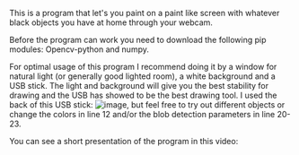 This is a program that let's you paint on a paint like screen with whatever black objects you have at home through your webcam.

Before the program can work you need to download the following pip modules: Opencv-python and numpy.

For optimal usage of this program I recommend doing it by a window for natural light (or generally good lighted room), a white background and a USB stick. The light and background will give you the best stability for drawing and the USB has showed to be the best drawing tool. I used the back of this USB stick: ![image](https://user-images.githubusercontent.com/72916303/116009814-d69eef00-a61b-11eb-8998-840922fbce3d.png), but feel free to try out different objects or change the colors in line 12 and/or the blob detection parameters in line 20-23.

You can see a short presentation of the program in this video: 
